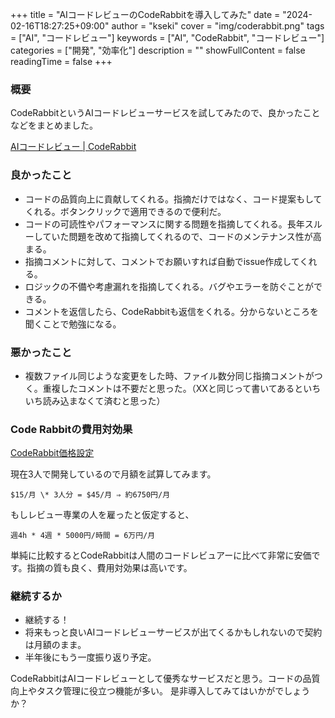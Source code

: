 +++
title = "AIコードレビューのCodeRabbitを導入してみた"
date = "2024-02-16T18:27:25+09:00"
author = "kseki"
cover = "img/coderabbit.png"
tags = ["AI", "コードレビュー"]
keywords = ["AI", "CodeRabbit", "コードレビュー"]
categories = ["開発", "効率化"]
description = ""
showFullContent = false
readingTime = false
+++

### 概要

CodeRabbitというAIコードレビューサービスを試してみたので、良かったことなどをまとめました。

[AIコードレビュー | CodeRabbit](https://coderabbit.ai/ja/)

### 良かったこと

- コードの品質向上に貢献してくれる。指摘だけではなく、コード提案もしてくれる。ボタンクリックで適用できるので便利だ。
- コードの可読性やパフォーマンスに関する問題を指摘してくれる。長年スルーしていた問題を改めて指摘してくれるので、コードのメンテナンス性が高まる。
- 指摘コメントに対して、コメントでお願いすれば自動でissue作成してくれる。
- ロジックの不備や考慮漏れを指摘してくれる。バグやエラーを防ぐことができる。
- コメントを返信したら、CodeRabbitも返信をくれる。分からないところを聞くことで勉強になる。

### 悪かったこと

- 複数ファイル同じような変更をした時、ファイル数分同じ指摘コメントがつく。重複したコメントは不要だと思った。（XXと同じって書いてあるといちいち読み込まなくて済むと思った）

### Code Rabbitの費用対効果

[CodeRabbit価格設定](https://coderabbit.ai/ja/#pricing)

現在3人で開発しているので月額を試算してみます。

```
$15/月 \* 3人分 = $45/月 ⇒ 約6750円/月
```

もしレビュー専業の人を雇ったと仮定すると、

```
週4h * 4週 * 5000円/時間 = 6万円/月
```

単純に比較するとCodeRabbitは人間のコードレビュアーに比べて非常に安価です。指摘の質も良く、費用対効果は高いです。

### 継続するか

- 継続する！
- 将来もっと良いAIコードレビューサービスが出てくるかもしれないので契約は月額のまま。
- 半年後にもう一度振り返り予定。

CodeRabbitはAIコードレビューとして優秀なサービスだと思う。コードの品質向上やタスク管理に役立つ機能が多い。
是非導入してみてはいかがでしょうか？
